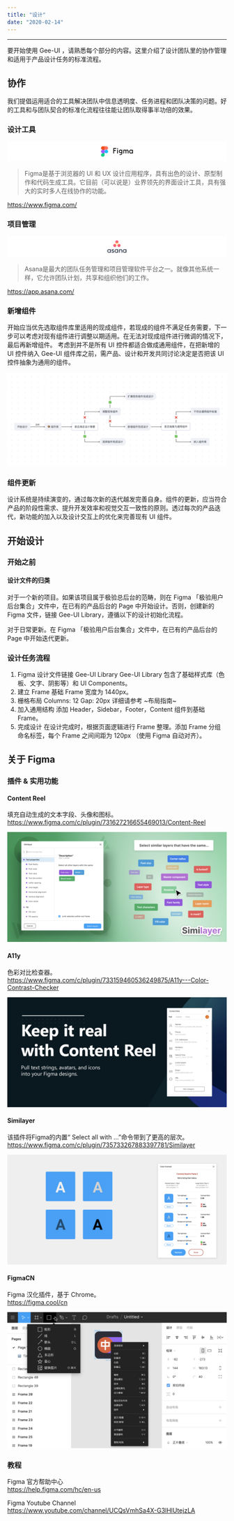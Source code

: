 ```yaml
---
title: "设计"
date: "2020-02-14"
---
```


---
要开始使用 Gee-UI ，请熟悉每个部分的内容。这里介绍了设计团队里的协作管理和适用于产品设计任务的标准流程。

## 协作
我们提倡运用适合的工具解决团队中信息透明度、任务进程和团队决策的问题。好的工具和与团队契合的标准化流程往往能让团队取得事半功倍的效果。

### 设计工具
![design-1](./design-1.jpg)
> Figma是基于浏览器的 UI 和 UX 设计应用程序，具有出色的设计、原型制作和代码生成工具。它目前（可以说是）业界领先的界面设计工具，具有强大的实时多人在线协作的功能。  

https://www.figma.com/

### 项目管理
![design-2](./design-2.jpg)
> Asana是最大的团队任务管理和项目管理软件平台之一。就像其他系统一样，它允许团队计划，共享和组织他们的工作。  

https://app.asana.com/

### 新增组件
开始应当优先选取组件库里适用的现成组件，若现成的组件不满足任务需要，下一步可以考虑对现有组件进行调整以期适用。在无法对现成组件进行微调的情况下，最后再新增组件。
考虑到并不是所有 UI 控件都适合做成通用组件，在把新增的 UI 控件纳入 Gee-UI 组件库之前，需产品、设计和开发共同讨论决定是否把该 UI 控件抽象为通用的组件。

![design-3](./design-3.jpg)

### 组件更新
设计系统是持续演变的，通过每次新的迭代越发完善自身。组件的更新，应当符合产品的阶段性需求、提升开发效率和视觉交互一致性的原则。透过每次的产品迭代，新功能的加入以及设计交互上的优化来完善现有 UI 组件。

## 开始设计
### 开始之前
#### 设计文件的归类
对于一个新的项目。如果该项目属于极验总后台的范畴，则在 Figma 「极验用户后台集合」文件中，在已有的产品后台的 Page 中开始设计。否则，创建新的 Figma 文件，链接 Gee-UI Library，遵循以下的设计初始化流程。

对于日常更新。在 Figma 「极验用户后台集合」文件中，在已有的产品后台的 Page 中开始迭代更新。

### 设计任务流程

1. Figma 设计文件链接 Gee-UI Library
Gee-UI Library 包含了基础样式库（色板、文字、阴影等）和 UI Components。
2. 建立 Frame
基础 Frame 宽度为 1440px。
3. 栅格布局
Columns: 12
Gap: 20px
详细请参考 ~布局指南~
4. 加入通用结构
添加 Header，Sidebar，Footer，Content 组件到基础 Frame。
5. 完成设计
在设计完成时，根据页面逻辑进行 Frame 整理。添加 Frame 分组命名标签，每个 Frame 之间间距为 120px （使用 Figma 自动对齐）。

## 关于 Figma
### 插件 & 实用功能
#### Content Reel
填充自动生成的文本字段、头像和图标。<br>
https://www.figma.com/c/plugin/731627216655469013/Content-Reel

![design-4](./design-4.jpg)

#### A11y
色彩对比检查器。 <br>
https://www.figma.com/c/plugin/733159460536249875/A11y---Color-Contrast-Checker

![design-5](./design-5.jpg)

#### Similayer 
该插件将Figma的内置“ Select all with …”命令带到了更高的层次。<br>
https://www.figma.com/c/plugin/735733267883397781/Similayer

![design-6](./design-6.jpg)

#### FigmaCN
Figma 汉化插件，基于 Chrome。<br>
https://figma.cool/cn

![design-7](./design-7.jpg)


### 教程
Figma 官方帮助中心<br>
https://help.figma.com/hc/en-us

Figma Youtube Channel<br>
https://www.youtube.com/channel/UCQsVmhSa4X-G3lHlUtejzLA